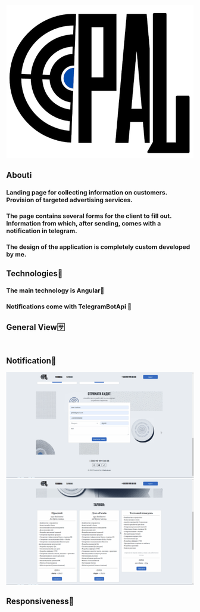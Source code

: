 <img src="https://github.com/ChaklunIvan/OpalTarget/blob/main/ui/src/assets/logo/logo.png?raw=true" alt="">

<h2>Aboutℹ</h2>
<h3>Landing page for collecting information on customers. Provision of targeted advertising services.</h3>
<h3>
The page contains several forms for the client to fill out. Information from which, after sending, comes with a notification in telegram.</h3>
<h3>The design of the application is completely custom developed by me.
</h3>
<h2>Technologies🔌</h2>
<h3>The main technology is Angular🚩</h3>
<h3>Notifications come with TelegramBotApi 🤖</h3>
<h2>General View🈂</h2>
<img src="https://github.com/ChaklunIvan/OpalTarget/blob/main/ui/src/assets/gifs/main-func.gif?raw=true" alt="">
<h2>Notification💬</h2>
<img src="https://github.com/ChaklunIvan/OpalTarget/blob/main/ui/src/assets/gifs/audit-notify.gif?raw=true" alt="">
<img src="https://github.com/ChaklunIvan/OpalTarget/blob/main/ui/src/assets/gifs/favour-form.gif?raw=true" alt="">
<h2>Responsiveness📲</h2>
<img src="https://github.com/ChaklunIvan/OpalTarget/blob/main/ui/src/assets/gifs/responsive.gif?raw=true" alt="">


